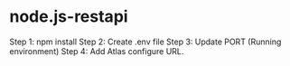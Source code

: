 # node.js-restapi


Step 1: npm install 
Step 2: Create .env file 
Step 3: Update PORT (Running environment)
Step 4: Add Atlas configure URL.
